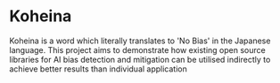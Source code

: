 # Koheina
Koheina is a word which literally translates to 'No Bias' in the Japanese language. This project aims to demonstrate how existing open source libraries for AI bias detection and mitigation can be utilised indirectly to achieve better results than individual application
